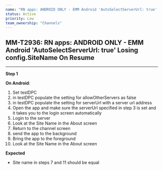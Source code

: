 ```yaml
---
name: "RN apps: ANDROID ONLY - EMM Android 'AutoSelectServerUrl: true' Losing config.SiteName On Resume"
status: Active
priority: Low
team_ownership: "Channels"
---
```


## MM-T2936: RN apps: ANDROID ONLY - EMM Android 'AutoSelectServerUrl: true' Losing config.SiteName On Resume

---

**Step 1**

**On Android**:

1. Set testDPC
2. in testDPC populate the setting for allowOtherServers as false
3. in testDPC populate the setting for serverUrl with a server url address
4. Open the app and make sure the serverUrl specified in step 3 is set and it takes you to the login screen automatically
5. Login to the server
6. Look at the Site Name in the About screen
7. Return to the channel screen
8. send the app to the background
9. Bring the app to the foreground
10. Look at the Site Name in the About screen

**Expected**

- Site name in steps 7 and 11 should be equal
